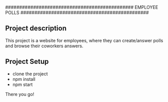 ############################################## EMPLOYEE POLLS ##############################################

## Project description 

This project is a website for employees, where they can create/answer polls and browse their coworkers answers.

## Project Setup

- clone the project
- npm install 
- npm start 

There you go!